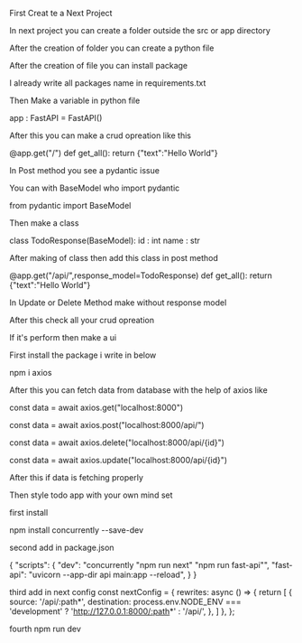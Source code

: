 First Creat te a Next Project

In next project you can create a folder outside the src or app directory 

After the creation of  folder you can create a python file

After the creation of file you can install package

I already write all packages name in requirements.txt

Then Make a variable in python file

app : FastAPI = FastAPI()

After this you can make a crud opreation like this

@app.get("/")
def get_all():
    return {"text":"Hello World"}

In Post method you see a pydantic issue

You can with BaseModel who import pydantic

from pydantic import BaseModel

Then make a class

class TodoResponse(BaseModel):
    id : int 
    name : str

After making of class then add this class in post method 

@app.get("/api/",response_model=TodoResponse)
def get_all():
    return {"text":"Hello World"}

In Update or Delete Method make without response model

After this check all your crud opreation 

If it's perform then make a ui 

First install the package i write in below

npm i axios

After this you can fetch data from database with the help of 
axios like 

const data = await axios.get("localhost:8000")

const data = await axios.post("localhost:8000/api/")

const data = await axios.delete("localhost:8000/api/{id}")

const data = await axios.update("localhost:8000/api/{id}")

After this if data is fetching properly 

Then style todo app with your own mind set

first install

npm install concurrently --save-dev

second add in package.json

{
  "scripts": {
    "dev": "concurrently \"npm run next\" \"npm run fast-api\"",
    "fast-api": "uvicorn --app-dir api main:app --reload",
  }
}

third 
add in next config
const nextConfig = {
    rewrites: async () => {
        return [
        {
            source: '/api/:path*',
            destination:
            process.env.NODE_ENV === 'development'
                ? 'http://127.0.0.1:8000/:path*'
                : '/api/',
        },
        ]
  },
};

fourth 
npm run dev